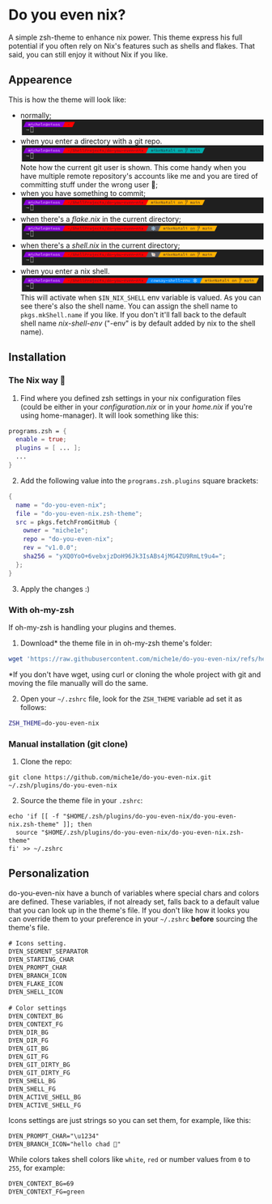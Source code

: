# Do you even nix?
A simple zsh-theme to enhance nix power.
This theme express his full potential if you often rely on Nix's features such as shells and flakes. That said, you can still enjoy it without Nix if you like.
## Appearence
This is how the theme will look like:
- normally;
![normal](https://raw.githubusercontent.com/miche1e/do-you-even-nix/refs/heads/main/pics/normal.png)
- when you enter a directory with a git repo. 
![git-repo-clean](https://raw.githubusercontent.com/miche1e/do-you-even-nix/refs/heads/main/pics/git-repo-clean.png)
Note how the current git user is shown. This come handy when you have multiple remote repository's accounts like me and you are tired of committing stuff under the wrong user 😤;
- when you have something to commit;
![git-repo-dirty](https://raw.githubusercontent.com/miche1e/do-you-even-nix/refs/heads/main/pics/git-repo-dirty.png)
- when there's a *flake.nix* in the current directory;
![nix-flake-available](https://raw.githubusercontent.com/miche1e/do-you-even-nix/refs/heads/main/pics/nix-flake-available.png)
- when there's a *shell.nix* in the current directory;
![nix-shell-available](https://raw.githubusercontent.com/miche1e/do-you-even-nix/refs/heads/main/pics/nix-shell-available.png)
- when you enter a nix shell.
![nix-shell-active](https://raw.githubusercontent.com/miche1e/do-you-even-nix/refs/heads/main/pics/nix-shell-active.png)
This will activate when `$IN_NIX_SHELL` env variable is valued. As you can see there's also the shell name. You can assign the shell name to `pkgs.mkShell.name` if you like. If you don't it'll fall back to the default shell name *nix-shell-env* ("-env" is by default added by nix to the shell name).
## Installation
### The Nix way 🗿
1. Find where you defined zsh settings in your nix configuration files (could be either in your *configuration.nix* or in your *home.nix* if you're using home-manager). It will look something like this:
```nix
programs.zsh = {
  enable = true;
  plugins = [ ... ];
  ...
}
```
2. Add the following value into the `programs.zsh.plugins` square brackets:
```nix
{
  name = "do-you-even-nix";
  file = "do-you-even-nix.zsh-theme";
  src = pkgs.fetchFromGitHub {
    owner = "miche1e";
    repo = "do-you-even-nix";
    rev = "v1.0.0";
    sha256 = "yXQ0YoO+6vebxjzDoH96Jk3IsABs4jMG4ZU9RmLt9u4=";
  };
}
```
3. Apply the changes :)
### With oh-my-zsh
If oh-my-zsh is handling your plugins and themes.
1. Download* the theme file in in oh-my-zsh theme's folder:
```bash
wget 'https://raw.githubusercontent.com/miche1e/do-you-even-nix/refs/heads/main/do-you-even-nix.zsh-theme' -O $ZSH/themes/do-you-even-nix.zsh-theme
```
*If you don't have wget, using curl or cloning the whole project with git and moving the file manually will do the same.

2. Open your `~/.zshrc` file, look for the `ZSH_THEME` variable ad set it as follows:
```bash
ZSH_THEME=do-you-even-nix
```
### Manual installation (git clone)
1. Clone the repo:
```shell
git clone https://github.com/miche1e/do-you-even-nix.git ~/.zsh/plugins/do-you-even-nix
```
2. Source the theme file in your `.zshrc`:
```shell
echo 'if [[ -f "$HOME/.zsh/plugins/do-you-even-nix/do-you-even-nix.zsh-theme" ]]; then
  source "$HOME/.zsh/plugins/do-you-even-nix/do-you-even-nix.zsh-theme"
fi' >> ~/.zshrc
```
## Personalization
do-you-even-nix have a bunch of variables where special chars and colors are defined. These variables, if not already set, falls back to a default value that you can look up in the theme's file. If you don't like how it looks you can override them to your preference in your `~/.zshrc` __before__ sourcing the theme's file.
```shell
# Icons setting.
DYEN_SEGMENT_SEPARATOR
DYEN_STARTING_CHAR
DYEN_PROMPT_CHAR
DYEN_BRANCH_ICON
DYEN_FLAKE_ICON
DYEN_SHELL_ICON

# Color settings
DYEN_CONTEXT_BG
DYEN_CONTEXT_FG
DYEN_DIR_BG
DYEN_DIR_FG
DYEN_GIT_BG
DYEN_GIT_FG
DYEN_GIT_DIRTY_BG
DYEN_GIT_DIRTY_FG
DYEN_SHELL_BG
DYEN_SHELL_FG
DYEN_ACTIVE_SHELL_BG
DYEN_ACTIVE_SHELL_FG
```
Icons settings are just strings so you can set them, for example, like this:
```shell
DYEN_PROMPT_CHAR="\u1234"
DYEN_BRANCH_ICON="hello chad 🗿"
```
While colors takes shell colors like `white`, `red` or number values from `0` to `255`, for example:
```shell
DYEN_CONTEXT_BG=69
DYEN_CONTEXT_FG=green
```
